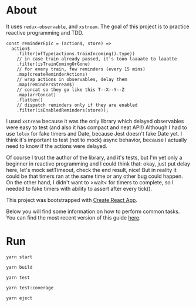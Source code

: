 # About

It uses `redux-observable`, and `xstream`.
The goal of this project is to practice reactive programming and TDD.

```
const reminderEpic = (action$, store) =>
  action$
    .filter(ofType(actions.trainIncoming().type))
    // in case train already passed, it's tooo laaaate to laaatte
    .filter(isTrainComingOrGone)
    // for every train, few reminders (every 15 mins)
    .map(createReminderActions)
    // wrap actions in observables, delay them
    .map(remindersStream$)
    // concat so they go like this T--X--Y--Z
    .map(arrConcat)
    .flatten()
    // dispatch reminders only if they are enabled
    .filter(isEnabledReminders(store));
```

I used `xstream` because it was the only library which delayed observables were easy to test (and also it has compact and neat API!)
Although I had to use `lolex` for fake timers and Date, because Jest doesn't fake Date yet.
I think it's important to test (not to mock) async behavior, because I actually need to know if the actions were delayed.

Of course I trust the author of the library, and it's tests, but I'm yet only a beginner in reactive programming and I could think that: okay, just put delay here, let's mock setTimeout, check the end result, nice!
But in reality it could be that timers ran at the same time or any other bug could happen.
On the other hand, I didn't want to >wait< for timers to complete, so I needed to fake timers with ability to assert after every tick().

This project was bootstrapped with [Create React App](https://github.com/facebookincubator/create-react-app).

Below you will find some information on how to perform common tasks.<br>
You can find the most recent version of this guide [here](https://github.com/facebookincubator/create-react-app/blob/master/packages/react-scripts/template/README.md).

# Run

```
yarn start

yarn build

yarn test

yarn test:coverage

yarn eject
```
